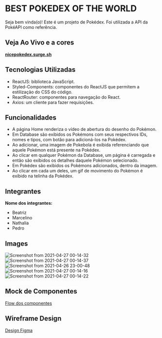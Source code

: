 # BEST POKEDEX OF THE WORLD

Seja bem vinda(o)!
Este é um projeto de Pokédex. Foi utilizada a API da PokéAPI como referência.

## Veja Ao Vivo e a cores

**[nicepokedex.surge.sh](https://nicepokedex.surge.sh)**

## Tecnologias Utilizadas

- ReactJS: biblioteca JavaScript. 
- Styled-Components: componentes do ReactJS que permitem a estilização do CSS do código.
- ReactRouter: componentes para navegação do React.
- Axios: um cliente para fazer requisições.

## Funcionalidades

- A página Home renderiza o vídeo de abertura do desenho do Pokémon. 
- Em Database são exibidos os Pokémons com seus respectivos IDs, nomes e tipos, com botão para adicioná-los na Pokédex. 
- Ao adicionar, uma imagem de Pokebola é exibida referenciando que aquele Pokémon está presente na Pokédex. 
- Ao clicar em qualquer Pokémon da Database, um página é carregada e então são exibidos os detalhes daquele Pokémon selecionado. 
- Em Pokédex são exibidos os Pokémons adicionados, dentro da imagem. 
- Ao clicar em cada um deles, um gif de movimento do Pokémon é exibido na telinha da Pokédex. 


## Integrantes

**Nome dos integrantes:**

- Beatriz
- Marcelino
- Nathalia
- Pedro


## Images
![Screenshot from 2021-04-27 00-14-32](https://user-images.githubusercontent.com/7757352/116179468-c8b99e80-a6ed-11eb-803d-b404213e7ca1.png)
![Screenshot from 2021-04-27 00-14-37](https://user-images.githubusercontent.com/7757352/116179471-cc4d2580-a6ed-11eb-8f8d-c4735bca8718.png)
![Screenshot from 2021-04-26 23-00-48](https://user-images.githubusercontent.com/7757352/116179443-be97a000-a6ed-11eb-9cdb-7087c8e35e0b.png)
![Screenshot from 2021-04-27 00-14-16](https://user-images.githubusercontent.com/7757352/116179452-c2c3bd80-a6ed-11eb-809d-f69078690597.png)
![Screenshot from 2021-04-27 00-14-22](https://user-images.githubusercontent.com/7757352/116179455-c5beae00-a6ed-11eb-87a5-95dec5880e97.png)




## Mock de Componentes

[Flow dos componentes](https://whimsical.com/pokedex-78Kr2UVCACKbNZKuoMLqqp)

## Wireframe Design
[Design Figma](https://www.figma.com/proto/CrM78q7Euv4Qnquzuzk577/Pokedex?node-id=11%3A4&scaling=min-zoom&page-id=0%3A1)

